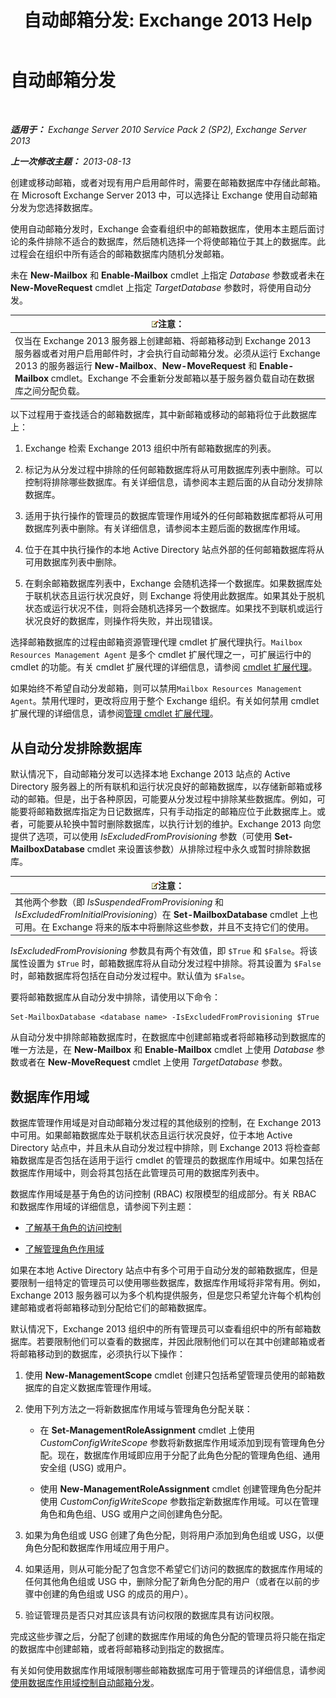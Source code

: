 ﻿---
title: '自动邮箱分发: Exchange 2013 Help'
TOCTitle: 自动邮箱分发
ms:assetid: f4db4636-948c-466b-839c-300c1a3a9544
ms:mtpsurl: https://technet.microsoft.com/zh-cn/library/Ff477621(v=EXCHG.150)
ms:contentKeyID: 59636433
ms.date: 01/11/2018
mtps_version: v=EXCHG.150
ms.translationtype: HT
---

# 自动邮箱分发

 

_**适用于：** Exchange Server 2010 Service Pack 2 (SP2), Exchange Server 2013_

_**上一次修改主题：** 2013-08-13_

创建或移动邮箱，或者对现有用户启用邮件时，需要在邮箱数据库中存储此邮箱。在 Microsoft Exchange Server 2013 中，可以选择让 Exchange 使用自动邮箱分发为您选择数据库。

使用自动邮箱分发时，Exchange 会查看组织中的邮箱数据库，使用本主题后面讨论的条件排除不适合的数据库，然后随机选择一个将使邮箱位于其上的数据库。此过程会在组织中所有适合的邮箱数据库内随机分发邮箱。

未在 **New-Mailbox** 和 **Enable-Mailbox** cmdlet 上指定 *Database* 参数或者未在 **New-MoveRequest** cmdlet 上指定 *TargetDatabase* 参数时，将使用自动分发。

<table>
<thead>
<tr class="header">
<th><img src="images/Bb124558.note(EXCHG.150).gif" title="注意" alt="注意" />注意：</th>
</tr>
</thead>
<tbody>
<tr class="odd">
<td>仅当在 Exchange 2013 服务器上创建邮箱、将邮箱移动到 Exchange 2013 服务器或者对用户启用邮件时，才会执行自动邮箱分发。必须从运行 Exchange 2013 的服务器运行 <strong>New-Mailbox</strong>、<strong>New-MoveRequest</strong> 和 <strong>Enable-Mailbox</strong> cmdlet。Exchange 不会重新分发邮箱以基于服务器负载自动在数据库之间分配负载。</td>
</tr>
</tbody>
</table>


以下过程用于查找适合的邮箱数据库，其中新邮箱或移动的邮箱将位于此数据库上：

1.  Exchange 检索 Exchange 2013 组织中所有邮箱数据库的列表。

2.  标记为从分发过程中排除的任何邮箱数据库将从可用数据库列表中删除。可以控制将排除哪些数据库。有关详细信息，请参阅本主题后面的从自动分发排除数据库。

3.  适用于执行操作的管理员的数据库管理作用域外的任何邮箱数据库都将从可用数据库列表中删除。有关详细信息，请参阅本主题后面的数据库作用域。

4.  位于在其中执行操作的本地 Active Directory 站点外部的任何邮箱数据库将从可用数据库列表中删除。

5.  在剩余邮箱数据库列表中，Exchange 会随机选择一个数据库。如果数据库处于联机状态且运行状况良好，则 Exchange 将使用此数据库。如果其处于脱机状态或运行状况不佳，则将会随机选择另一个数据库。如果找不到联机或运行状况良好的数据库，则操作将失败，并出现错误。

选择邮箱数据库的过程由邮箱资源管理代理 cmdlet 扩展代理执行。`Mailbox Resources Management Agent` 是多个 cmdlet 扩展代理之一，可扩展运行中的 cmdlet 的功能。有关 cmdlet 扩展代理的详细信息，请参阅 [cmdlet 扩展代理](cmdlet-extension-agents-exchange-2013-help.md)。

如果始终不希望自动分发邮箱，则可以禁用`Mailbox Resources Management Agent`。禁用代理时，更改将应用于整个 Exchange 组织。有关如何禁用 cmdlet 扩展代理的详细信息，请参阅[管理 cmdlet 扩展代理](manage-cmdlet-extension-agents-exchange-2013-help.md)。

## 从自动分发排除数据库

默认情况下，自动邮箱分发可以选择本地 Exchange 2013 站点的 Active Directory 服务器上的所有联机和运行状况良好的邮箱数据库，以存储新邮箱或移动的邮箱。但是，出于各种原因，可能要从分发过程中排除某些数据库。例如，可能要将邮箱数据库指定为日记数据库，只有手动指定的邮箱应位于此数据库上。或者，可能要从轮换中暂时删除数据库，以执行计划的维护。Exchange 2013 向您提供了选项，可以使用 *IsExcludedFromProvisioning* 参数（可使用 **Set-MailboxDatabase** cmdlet 来设置该参数）从排除过程中永久或暂时排除数据库。

<table>
<thead>
<tr class="header">
<th><img src="images/Bb124558.note(EXCHG.150).gif" title="注意" alt="注意" />注意：</th>
</tr>
</thead>
<tbody>
<tr class="odd">
<td>其他两个参数（即 <em>IsSuspendedFromProvisioning</em> 和 <em>IsExcludedFromInitialProvisioning</em>）在 <strong>Set-MailboxDatabase</strong> cmdlet 上也可用。在 Exchange 将来的版本中将删除这些参数，并且不支持它们的使用。</td>
</tr>
</tbody>
</table>


*IsExcludedFromProvisioning* 参数具有两个有效值，即 `$True` 和 `$False`。将该属性设置为 `$True` 时，邮箱数据库将从自动分发过程中排除。将其设置为 `$False` 时，邮箱数据库将包括在自动分发过程中。默认值为 `$False`。

要将邮箱数据库从自动分发中排除，请使用以下命令：

    Set-MailboxDatabase <database name> -IsExcludedFromProvisioning $True

从自动分发中排除邮箱数据库时，在数据库中创建邮箱或者将邮箱移动到数据库的唯一方法是，在 **New-Mailbox** 和 **Enable-Mailbox** cmdlet 上使用 *Database* 参数或者在 **New-MoveRequest** cmdlet 上使用 *TargetDatabase* 参数。

## 数据库作用域

数据库管理作用域是对自动邮箱分发过程的其他级别的控制，在 Exchange 2013 中可用。如果邮箱数据库处于联机状态且运行状况良好，位于本地 Active Directory 站点中，并且未从自动分发过程中排除，则 Exchange 2013 将检查邮箱数据库是否包括在适用于运行 cmdlet 的管理员的数据库作用域中。如果包括在数据库作用域中，则会将其包括在此管理员可用的数据库列表中。

数据库作用域是基于角色的访问控制 (RBAC) 权限模型的组成部分。有关 RBAC 和数据库作用域的详细信息，请参阅下列主题：

  - [了解基于角色的访问控制](understanding-role-based-access-control-exchange-2013-help.md)

  - [了解管理角色作用域](understanding-management-role-scopes-exchange-2013-help.md)

如果在本地 Active Directory 站点中有多个可用于自动分发的邮箱数据库，但是要限制一组特定的管理员可以使用哪些数据库，数据库作用域将非常有用。例如，Exchange 2013 服务器可以为多个机构提供服务，但是您只希望允许每个机构创建邮箱或者将邮箱移动到分配给它们的邮箱数据库。

默认情况下，Exchange 2013 组织中的所有管理员可以查看组织中的所有邮箱数据库。若要限制他们可以查看的数据库，并因此限制他们可以在其中创建邮箱或者将邮箱移动到的数据库，必须执行以下操作：

1.  使用 **New-ManagementScope** cmdlet 创建只包括希望管理员使用的邮箱数据库的自定义数据库管理作用域。

2.  使用下列方法之一将新数据库作用域与管理角色分配关联：
    
      - 在 **Set-ManagementRoleAssignment** cmdlet 上使用 *CustomConfigWriteScope* 参数将新数据库作用域添加到现有管理角色分配。现在，数据库作用域即应用于分配了此角色分配的管理角色组、通用安全组 (USG) 或用户。
    
      - 使用 **New-ManagementRoleAssignment** cmdlet 创建管理角色分配并使用 *CustomConfigWriteScope* 参数指定新数据库作用域。可以在管理角色和角色组、USG 或用户之间创建角色分配。

3.  如果为角色组或 USG 创建了角色分配，则将用户添加到角色组或 USG，以便角色分配和数据库作用域应用于用户。

4.  如果适用，则从可能分配了包含您不希望它们访问的数据库的数据库作用域的任何其他角色组或 USG 中，删除分配了新角色分配的用户（或者在以前的步骤中创建的角色组或 USG 的成员的用户）。

5.  验证管理员是否只对其应该具有访问权限的数据库具有访问权限。

完成这些步骤之后，分配了创建的数据库作用域的角色分配的管理员将只能在指定的数据库中创建邮箱，或者将邮箱移动到指定的数据库。

有关如何使用数据库作用域限制哪些邮箱数据库可用于管理员的详细信息，请参阅[使用数据库作用域控制自动邮箱分发](control-automatic-mailbox-distribution-using-database-scopes-exchange-2013-help.md)。

